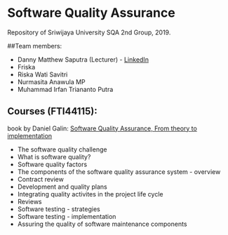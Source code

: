 # Software Quality Assurance

Repository of Sriwijaya University SQA 2nd Group, 2019.

##Team members:

* Danny Matthew Saputra (Lecturer) - [LinkedIn](https://www.linkedin.com/in/dannysaputra/)
* Friska
* Riska Wati Savitri
* Nurmasita Anawula MP
* Muhammad Irfan Triananto Putra

## Courses (FTI44115):
book by Daniel Galin: [Software Quality Assurance, From theory to implementation](https://www.amazon.com/Software-Quality-Assurance-Theory-Implementation/dp/0201709457)

* The software quality challenge
* What is software quality?
* Software quality factors
* The components of the software quality assurance system - overview
* Contract review
* Development and quality plans
* Integrating quality activites in the project life cycle
* Reviews
* Software testing - strategies
* Software testing - implementation
* Assuring the quality of software maintenance components